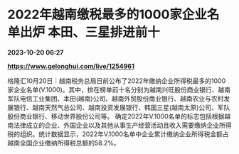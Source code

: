 # 2022年越南缴税最多的1000家企业名单出炉 本田、三星排进前十

**2023-10-20 06:27**

**https://www.gelonghui.com/live/1254961**

格隆汇10月20日｜越南税务总局日前公布了2022年缴纳企业所得税最多的1000家企业名单(V.1000)。其中，排在榜单前十名分别为越南兴旺股份商业银行、越南军队电信工业集团、本田(越南)公司、越南外贸股份商业银行、越南农业与农村发展银行、越南天然气总公司、越南投资发展银行、韩国三星(越南太原)公司、军队股份商业银行、移动世界股份公司等。 确定2022年V.1000名单的标志包括根据越南法律成立的企业、外国企业以及其他从事生产经营活动且收入需要缴纳企业所得税的组织。统计数据显示，2022年V.1000名单中企业累计缴纳企业所得税金额占越南全国企业缴纳所得税总额的58.2%。